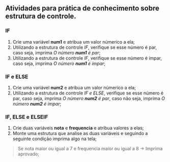 ## Atividades para prática de conhecimento sobre estrutura de controle.


### IF

1. Crie uma variável **num1** e atribua um valor númerico a ela;
2. Utilizando a estrutura de controle *IF*, verifique se esse número é par, caso seja, imprima *O número **num1** é par*;
3. Utilizando a estrutura de controle *IF*, verifique se esse número é ímpar, caso seja, imprima *O número **num1** é ímpar*;

### IF e ELSE

1. Crie uma variável **num2** e atribua um valor númerico a ela;
2. Utilizando a estrutura de controle *IF e ELSE*, verifique se esse número é par, caso seja, imprima *O número **num2** é par*, caso não seja, imprima *O número **num2** é ímpar*;

### IF, ELSE e ELSEIF

1. Crie duas variáveis **nota** e **frequencia** e atribua valores a elas;
2. Monte uma estrutura que analise as duas variáveis e seguindo a seguinte condição imprima algo na tela;
> Se nota maior ou igual a 7 e frequencia maior ou igual a 8 -> Imprima aprovado;